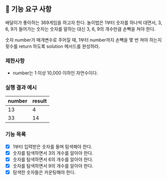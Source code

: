 ## 🚀 기능 요구 사항

배달이가 좋아하는 369게임을 하고자 한다. 놀이법은 1부터 숫자를 하나씩 대면서, 3, 6, 9가 들어가는 숫자는 숫자를 말하는 대신 3, 6, 9의 개수만큼 손뼉을 쳐야 한다.

숫자 number가 매개변수로 주어질 때, 1부터 number까지 손뼉을 몇 번 쳐야 하는지 횟수를 return 하도록 solution 메서드를 완성하라.

### 제한사항

- number는 1 이상 10,000 이하인 자연수이다.

### 실행 결과 예시

| number | result |
| --- | --- |
| 13 | 4 |
| 33 | 14 |


### 기능 목록
- [X] 1부터 입력받은 숫자를 돌며 탐색해야 한다.
- [X] 숫자를 탐색하면서 3의 개수를 알아야 한다.
- [X] 숫자를 탐색하면서 6의 개수를 알아야 한다.
- [X] 숫자를 탐색하면서 9의 개수를 알아야 한다.
- [X] 탐색한 숫자들은 카운팅해야 한다.